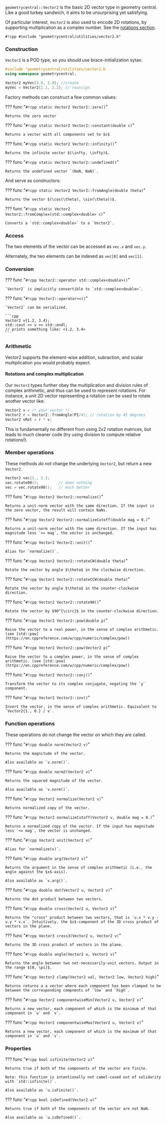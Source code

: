 `geometrycentral::Vector2` is the basic 2D vector type in geometry central. Like a good turkey sandwich, it aims to be unsurprising yet satisfying.

Of particular interest, `Vector2` is also used to encode 2D rotations, by supporting multiplication as a complex number. See the [rotations section](#rotations-and-complex-multiplication).

`#!cpp #include "geometrycentral/utilities/vector2.h"`

### Construction 

`Vector2` is a POD type, so you should use brace-initialization sytax:

```cpp
#include "geometrycentral/utilities/vector2.h
using namespace geometrycentral;

Vector2 myVec{3.8, 2.9}; //create
myVec = Vector2{1.1, 2.2}; // reassign
```

Factory methods can construct a few common values:

??? func "`#!cpp static Vector2 Vector2::zero()`"

    Returns the zero vector

??? func "`#!cpp static Vector2 Vector2::constant(double c)`"

    Returns a vector with all components set to $c$

??? func "`#!cpp static Vector2 Vector2::infinity()`"

    Returns the infinite vector $(\infty, \infty)$.

??? func "`#!cpp static Vector2 Vector2::undefined()`"

    Returns the undefined vector `(NaN, NaN)`.

And serve as constructors:

??? func "`#!cpp static Vector2 Vector2::fromAngle(double theta)`"

    Returns the vector $(\cos(\theta), \sin(\theta))$.

??? func "`#!cpp static Vector2 Vector2::fromComplex(std::complex<double> c)`"

    Converts a `std::complex<double>` to a `Vector2`.

### Access

The two elements of the vector can be accessed as `vec.x` and `vec.y`.

Alternately, the two elements can be indexed as `vec[0]` and `vec[1]`.


### Conversion

??? func "`#!cpp Vector2::operator std::complex<double>()`"

    `Vector2` is implicitly convertible to `std::complex<double>`.

??? func "`#!cpp Vector2::operator<<()`"

    `Vector2` can be serialized.

    ```cpp
    Vector2 v{1.2, 3.4};
    std::cout << v << std::endl;
    // prints something like: <1.2, 3.4>
    ```

### Arithmetic

Vector2 supports the element-wise addition, subraction, and scalar multiplication you would probably expect.

#### Rotations and complex multiplication

Our `Vector2` types further obey the multiplication and division rules of complex arithmetic, and thus can be used to represent rotations. For instance, a unit 2D vector representing a rotation can be used to rotate another vector like:
```cpp
Vector2 v = /* your vector */
Vector2 r = Vector2::fromAngle(PI/4); // rotation by 45 degrees
Vector2 vRot = r * v;
```
This is fundamentally no different from using 2x2 rotation matrices, but leads to much cleaner code (try using division to compute relative rotations!).


### Member operations

These methods _do not_ change the underlying `Vector2`, but return a new `Vector2`.
```cpp
Vector2 vec{1., 2.};
vec.rotate90();         // does nothing
vec = vec.rotate90();   // much better
```

??? func "`#!cpp Vector2 Vector2::normalize()`"

    Returns a unit-norm vector with the same direction. If the input is the zero vector, the result will contain NaNs.

??? func "`#!cpp Vector2 Vector2::normalizeCutoff(double mag = 0.)`"

    Returns a unit-norm vector with the same direction. If the input has magnitude less `<= mag`, the vector is unchanged.

??? func "`#!cpp Vector2 Vector2::unit()`"

    Alias for `normalize()`. 

??? func "`#!cpp Vector2 Vector2::rotateCW(double theta)`"

    Rotate the vector by angle $\theta$ in the clockwise direction.

??? func "`#!cpp Vector2 Vector2::rotateCCW(double theta)`"

    Rotate the vector by angle $\theta$ in the counter-clockwise direction.

??? func "`#!cpp Vector2 Vector2::rotate90()`"

    Rotate the vector by $90^{\circ}$ in the counter-clockwise direction.

??? func "`#!cpp Vector2 Vector2::pow(double p)`"

    Raise the vector to a real power, in the sense of complex arithmetic. (see [std::pow](https://en.cppreference.com/w/cpp/numeric/complex/pow))

??? func "`#!cpp Vector2 Vector2::pow(Vector2 p)`"

    Raise the vector to a complex power, in the sense of complex arithmetic. (see [std::pow](https://en.cppreference.com/w/cpp/numeric/complex/pow))

??? func "`#!cpp Vector2 Vector2::conj()`"

    Transform the vector to its complex conjugate, negating the `y` component.

??? func "`#!cpp Vector2 Vector2::inv()`"

    Invert the vector, in the sense of complex arithmetic. Equivalent to `Vector2{1., 0.} / v`.


### Function operations

These operations do not change the vector on which they are called.

??? func "`#!cpp double norm(Vector2 v)`"

    Returns the magnitude of the vector.

    Also available as `v.norm()`.


??? func "`#!cpp double norm2(Vector2 v)`"

    Returns the squared magnitude of the vector.

    Also available as `v.norm()`.


??? func "`#!cpp Vector2 normalize(Vector2 v)`"

    Returns normalized copy of the vector.

??? func "`#!cpp Vector2 normalizeCutoff(Vector2 v, double mag = 0.)`"

    Returns a normalized copy of the vector. If the input has magnitude less `<= mag`, the vector is unchanged.

??? func "`#!cpp Vector2 unit(Vector2 v)`"

    Alias for `normalize(v)`.

??? func "`#!cpp double arg(Vector2 v)`"

    Returns the argument in the sense of complex arithmetic (i.e., the angle against the $x$-axis).

    Also available as `v.arg()`.


??? func "`#!cpp double dot(Vector2 u, Vector2 v)`"

    Returns the dot product between two vectors.


??? func "`#!cpp double cross(Vector2 u, Vector2 v)`"

    Returns the "cross" product between two vectors, that is `u.x * v.y - u.y * v.x`. Intuitively, the $z$-component of the 3D cross product of vectors in the plane.


??? func "`#!cpp Vector3 cross3(Vector2 u, Vector2 v)`"

    Returns the 3D cross product of vectors in the plane.


??? func "`#!cpp double angle(Vector2 u, Vector2 v)`"

    Returns the angle between two not-necessarily-unit vectors. Output in the range $[0, \pi]$.

??? func "`#!cpp Vector2 clamp(Vector2 val, Vector2 low, Vector2 high)`"

    Returns returns a a vector where each component has been clamped to be between the corresponding compnents of `low` and `high`.


??? func "`#!cpp Vector2 componentwiseMin(Vector2 u, Vector2 v)`"

    Returns a new vector, each component of which is the minimum of that component in `u` and `v`.


??? func "`#!cpp Vector2 componentwiseMax(Vector2 u, Vector2 v)`"

    Returns a new vector, each component of which is the maximum of that component in `u` and `v`.


### Properties

??? func "`#!cpp bool isfinite(Vector2 u)`"

    Returns true if both of the components of the vector are finite.

    Note: this function is intentionally not camel-cased out of solidarity with `std::isfinite()`.

    Also available as `u.isFinite()`.


??? func "`#!cpp bool isDefined(Vector2 u)`"

    Returns true if both of the components of the vector are not NaN.
    
    Also available as `u.isDefined()`.
